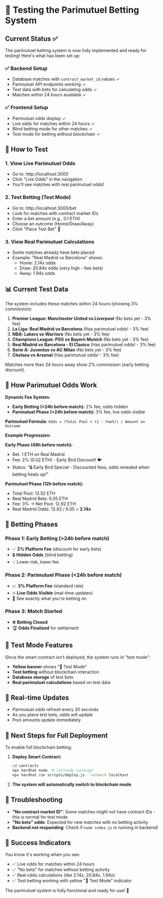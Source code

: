 # 🎯 Testing the Parimutuel Betting System

## Current Status ✅

The parimutuel betting system is now fully implemented and ready for testing! Here's what has been set up:

### ✅ Backend Setup
- Database matches with `contract_market_id` values ✓
- Parimutuel API endpoints working ✓  
- Test data with bets for calculating odds ✓
- Matches within 24 hours available ✓

### ✅ Frontend Setup
- Parimutuel odds display ✓
- Live odds for matches within 24 hours ✓
- Blind betting mode for other matches ✓
- Test mode for betting without blockchain ✓

## 🚀 How to Test

### 1. **View Live Parimutuel Odds**
   - Go to: http://localhost:3000
   - Click "Live Odds" in the navigation
   - You'll see matches with real parimutuel odds!

### 2. **Test Betting (Test Mode)**
   - Go to: http://localhost:3000/bet
   - Look for matches with contract market IDs
   - Enter a bet amount (e.g., 0.1 ETH)
   - Choose an outcome (Home/Draw/Away)
   - Click "Place Test Bet" 🧪

### 3. **View Real Parimutuel Calculations**
   - Some matches already have bets placed
   - Example: "Real Madrid vs Barcelona" shows:
     - Home: 2.14x odds
     - Draw: 20.84x odds (very high - few bets)
     - Away: 1.94x odds

## 📊 Current Test Data

The system includes these matches within 24 hours (showing 3% commission):

1. **Premier League: Manchester United vs Liverpool** (No bets yet - 3% fee)
2. **La Liga: Real Madrid vs Barcelona** (Has parimutuel odds! - 3% fee)
3. **NBA: Lakers vs Warriors** (No bets yet - 3% fee)
4. **Champions League: PSG vs Bayern Munich** (No bets yet - 3% fee)
5. **Real Madrid vs Barcelona - El Clasico** (Has parimutuel odds! - 3% fee)
6. **Serie A: Juventus vs AC Milan** (No bets yet - 3% fee)
7. **Chelsea vs Arsenal** (Has parimutuel odds! - 3% fee)

Matches more than 24 hours away show 2% commission (early betting discount).

## 🎲 How Parimutuel Odds Work

**Dynamic Fee System:**
- **Early Betting (>24h before match):** 2% fee, odds hidden
- **Parimutuel Phase (<24h before match):** 3% fee, live odds visible

**Parimutuel Formula:** `Odds = (Total Pool × (1 - Fee%)) / Amount on Outcome`

**Example Progression:**

**Early Phase (48h before match):**
- Bet: 1 ETH on Real Madrid
- Fee: 2% (0.02 ETH) - Early Bird Discount! 🐦
- Status: "🔒 Early Bird Special - Discounted fees, odds revealed when betting heats up!"

**Parimutuel Phase (12h before match):**
- Total Pool: 13.32 ETH  
- Real Madrid Bets: 6.05 ETH
- Fee: 3% → Net Pool: 12.92 ETH
- Real Madrid Odds: 12.92 / 6.05 = **2.14x**

## 🔄 Betting Phases

### Phase 1: Early Betting (>24h before match)
- ✅ **2% Platform Fee** (discount for early bets)
- 🔒 **Hidden Odds** (blind betting)
- 💡 Lower risk, lower fee

### Phase 2: Parimutuel Phase (<24h before match)  
- 📈 **3% Platform Fee** (standard rate)
- 🔥 **Live Odds Visible** (real-time updates)
- 🎯 See exactly what you're betting on

### Phase 3: Match Started
- ❌ **Betting Closed**
- 🏆 **Odds Finalized** for settlement

## 🧪 Test Mode Features

Since the smart contract isn't deployed, the system runs in "test mode":

- **Yellow banner** shows "🧪 Test Mode" 
- **Test betting** without blockchain interaction
- **Database storage** of test bets
- **Real parimutuel calculations** based on test data

## 🔄 Real-time Updates

- Parimutuel odds refresh every 30 seconds
- As you place test bets, odds will update
- Pool amounts update immediately

## 🎯 Next Steps for Full Deployment

To enable full blockchain betting:

1. **Deploy Smart Contract:**
   ```bash
   cd contracts
   npx hardhat node  # (already running)
   npx hardhat run scripts/deploy.js --network localhost
   ```

2. **The system will automatically switch to blockchain mode**

## 🔧 Troubleshooting

- **"No contract market ID"**: Some matches might not have contract IDs - this is normal for test mode
- **"No bets" odds**: Expected for new matches with no betting activity
- **Backend not responding**: Check if `node index.js` is running in backend/

## 🎉 Success Indicators

You know it's working when you see:
- ✅ Live odds for matches within 24 hours
- ✅ "No bets" for matches without betting activity  
- ✅ Real odds calculations (like 2.14x, 20.84x, 1.94x)
- ✅ Test betting working with yellow "🧪 Test Mode" indicator

The parimutuel system is fully functional and ready for use! 🚀
